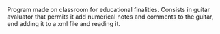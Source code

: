 Program made on classroom for educational finalities. Consists in guitar avaluator that permits it add numerical notes and comments to the guitar, end adding it to a xml file and reading it.
